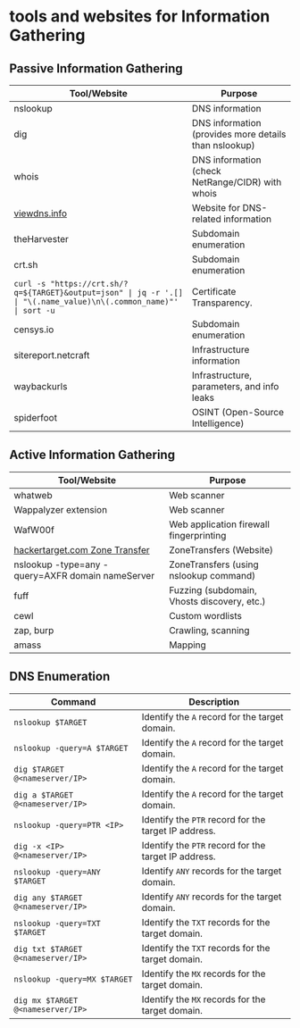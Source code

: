

# tools and websites for Information Gathering



## Passive Information Gathering

| Tool/Website                                   | Purpose                                      |
| ---------------------------------------------- | -------------------------------------------- |
| nslookup                                       | DNS information                              |
| dig                                            | DNS information (provides more details than nslookup) |
| whois                                          | DNS information (check NetRange/CIDR) with whois |
| [viewdns.info](https://viewdns.info/)           | Website for DNS-related information           |
| theHarvester                                   | Subdomain enumeration                        |
| crt.sh                                         | Subdomain enumeration                        |
| `curl -s "https://crt.sh/?q=${TARGET}&output=json" \| jq -r '.[] \| "\(.name_value)\n\(.common_name)"' \| sort -u` | Certificate Transparency. |
| censys.io                                      | Subdomain enumeration                        |
| sitereport.netcraft                            | Infrastructure information                   |
| waybackurls                                    | Infrastructure, parameters, and info leaks    |
| spiderfoot                                     | OSINT (Open-Source Intelligence)             |



## Active Information Gathering

| Tool/Website                                   | Purpose                                      |
| ---------------------------------------------- | -------------------------------------------- |
| whatweb                                        | Web scanner                                  |
| Wappalyzer extension                           | Web scanner                                  |
| WafW00f                                        | Web application firewall fingerprinting      |
| [hackertarget.com Zone Transfer](https://hackertarget.com/zone-transfer/) | ZoneTransfers (Website)        |
| nslookup -type=any -query=AXFR domain nameServer | ZoneTransfers (using nslookup command)       |
| fuff                                           | Fuzzing (subdomain, Vhosts discovery, etc.)  |
| cewl                                           | Custom wordlists                             |
| zap, burp                                      | Crawling, scanning                           |
| amass                                          | Mapping                                      |



## DNS Enumeration

| **Command** | **Description** |
|-|-|
| `nslookup $TARGET` | Identify the `A` record for the target domain. |
| `nslookup -query=A $TARGET` | Identify the `A` record for the target domain. |
| `dig $TARGET @<nameserver/IP>` | Identify the `A` record for the target domain.  |
| `dig a $TARGET @<nameserver/IP>` | Identify the `A` record for the target domain.  |
| `nslookup -query=PTR <IP>` | Identify the `PTR` record for the target IP address. |
| `dig -x <IP> @<nameserver/IP>` | Identify the `PTR` record for the target IP address.  |
| `nslookup -query=ANY $TARGET` | Identify `ANY` records for the target domain. |
| `dig any $TARGET @<nameserver/IP>` | Identify `ANY` records for the target domain. |
| `nslookup -query=TXT $TARGET` | Identify the `TXT` records for the target domain. |
| `dig txt $TARGET @<nameserver/IP>` | Identify the `TXT` records for the target domain. |
| `nslookup -query=MX $TARGET` | Identify the `MX` records for the target domain. |
| `dig mx $TARGET @<nameserver/IP>` | Identify the `MX` records for the target domain. |


